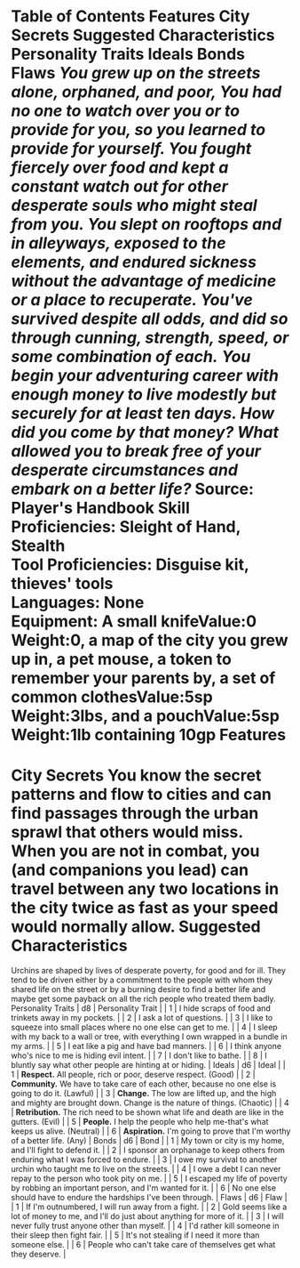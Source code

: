 Table of Contents
Features
City Secrets
Suggested Characteristics
Personality Traits
Ideals
Bonds
Flaws
***You grew up on the streets alone, orphaned, and poor, You had no one to watch over you or to provide for you, so you learned to provide for yourself. You fought fiercely over food and kept a constant watch out for other desperate souls who might steal from you. You slept on rooftops and in alleyways, exposed to the elements, and endured sickness without the advantage of medicine or a place to recuperate. You've survived despite all odds, and did so through cunning, strength, speed, or some combination of each.***
***You begin your adventuring career with enough money to live modestly but securely for at least ten days. How did you come by that money? What allowed you to break free of your desperate circumstances and embark on a better life?***
Source: Player's Handbook
**Skill Proficiencies:** Sleight of Hand, Stealth  
**Tool Proficiencies:** Disguise kit, thieves' tools  
**Languages:** None  
**Equipment:** A small knifeValue:0 Weight:0, a map of the city you grew up in, a pet mouse, a token to remember your parents by, a set of common clothesValue:5sp Weight:3lbs, and a pouchValue:5sp Weight:1lb containing 10gp
Features
========
City Secrets
You know the secret patterns and flow to cities and can find passages through the urban sprawl that others would miss. When you are not in combat, you (and companions you lead) can travel between any two locations in the city twice as fast as your speed would normally allow.
Suggested Characteristics
=========================
Urchins are shaped by lives of desperate poverty, for good and for ill. They tend to be driven either by a commitment to the people with whom they shared life on the street or by a burning desire to find a better life and maybe get some payback on all the rich people who treated them badly.
Personality Traits
| d8 | Personality Trait |
| 1 | I hide scraps of food and trinkets away in my pockets. |
| 2 | I ask a lot of questions. |
| 3 | I like to squeeze into small places where no one else can get to me. |
| 4 | I sleep with my back to a wall or tree, with everything I own wrapped in a bundle in my arms. |
| 5 | I eat like a pig and have bad manners. |
| 6 | I think anyone who's nice to me is hiding evil intent. |
| 7 | I don't like to bathe. |
| 8 | I bluntly say what other people are hinting at or hiding. |
Ideals
| d6 | Ideal |
| 1 | **Respect.** All people, rich or poor, deserve respect. (Good) |
| 2 | **Community.** We have to take care of each other, because no one else is going to do it. (Lawful) |
| 3 | **Change.** The low are lifted up, and the high and mighty are brought down. Change is the nature of things. (Chaotic) |
| 4 | **Retribution.** The rich need to be shown what life and death are like in the gutters. (Evil) |
| 5 | **People.** I help the people who help me-that's what keeps us alive. (Neutral) |
| 6 | **Aspiration.** I'm going to prove that I'm worthy of a better life. (Any) |
Bonds
| d6 | Bond |
| 1 | My town or city is my home, and I'll fight to defend it. |
| 2 | I sponsor an orphanage to keep others from enduring what I was forced to endure. |
| 3 | I owe my survival to another urchin who taught me to live on the streets. |
| 4 | I owe a debt I can never repay to the person who took pity on me. |
| 5 | I escaped my life of poverty by robbing an important person, and I'm wanted for it. |
| 6 | No one else should have to endure the hardships I've been through. |
Flaws
| d6 | Flaw |
| 1 | If I'm outnumbered, I will run away from a fight. |
| 2 | Gold seems like a lot of money to me, and I'll do just about anything for more of it. |
| 3 | I will never fully trust anyone other than myself. |
| 4 | I'd rather kill someone in their sleep then fight fair. |
| 5 | It's not stealing if I need it more than someone else. |
| 6 | People who can't take care of themselves get what they deserve. |